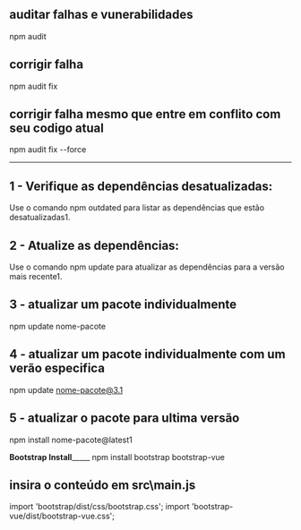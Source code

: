 ## auditar falhas e vunerabilidades
npm audit

## corrigir falha 
npm audit fix

## corrigir falha mesmo que entre em conflito com seu codigo atual
npm audit fix --force
_________________________________________________________________________________
## 1 - Verifique as dependências desatualizadas: 
Use o comando npm outdated para listar as dependências que estão desatualizadas1.

## 2 - Atualize as dependências:
Use o comando npm update para atualizar as dependências para a versão mais recente1.

## 3 - atualizar um pacote individualmente
npm update nome-pacote

## 4 - atualizar um pacote individualmente com um verão especifica
npm update nome-pacote@3.1

## 5 - atualizar o pacote para ultima versão
npm install nome-pacote@latest1

______________________________Bootstrap Install___________________________________
npm install bootstrap bootstrap-vue

## insira o conteúdo em src\main.js
import 'bootstrap/dist/css/bootstrap.css';
import 'bootstrap-vue/dist/bootstrap-vue.css';